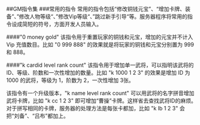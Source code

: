 ##GM指令集
###常用的指令
常用的指令包括“修改铜钱元宝”、“增加卡牌、装备”、”修改人物等级“、”修改Vip等级“、”跳过新手引导“等。服务器程序将常用的指令设成简短的符号，方面开发人员输入。

####"0 money gold"
该指令用于重置玩家的铜钱和元宝，增加的元宝并不计入 Vip 充值数目。比如 "0 999 888" 的效果就是将玩家的铜钱和元宝分别置为 999 和 888。

####"k cardid level rank count"
该指令用于增加单一武将，可以指明该武将的ID、等级、阶数和一次性增加的数量。比如 "k 1000 1 2 3" 的效果是增加 ID 为 1000 的武将，等级为 1，阶数为 2，一次性增加 3张。

该指令有一个升级版本，"k name level rank count" 可以用武将的名字拼音增加武将卡牌，比如 "k cc 1 2 3" 即可增加“曹操”卡牌。这样省去查找武将ID的麻烦。对于拼写相同的卡牌，服务器的处理方法是每张卡都加，比如 "k lb 1 2 3" 会把“刘备”、“吕布”都加上。
